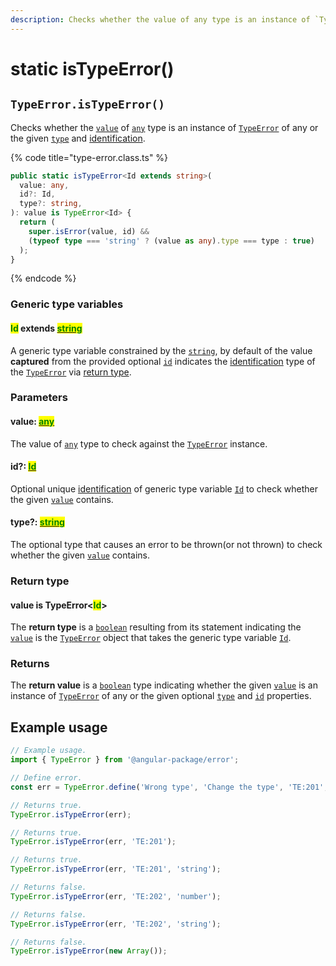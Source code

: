 ```yaml
---
description: Checks whether the value of any type is an instance of `TypeError`
---
```


# static isTypeError()

## `TypeError.isTypeError()`

Checks whether the [`value`](static-istypeerror.md#value-any) of [`any`](https://www.typescriptlang.org/docs/handbook/basic-types.html#any) type is an instance of [`TypeError`](broken-reference) of any or the given [`type`](static-istypeerror.md#type-string) and [identification](static-istypeerror.md#id-id).

{% code title="type-error.class.ts" %}
```typescript
public static isTypeError<Id extends string>(
  value: any,
  id?: Id,
  type?: string,
): value is TypeError<Id> {
  return (
    super.isError(value, id) &&
    (typeof type === 'string' ? (value as any).type === type : true)
  );
}
```
{% endcode %}

### Generic type variables

#### <mark style="color:green;">Id</mark> extends [<mark style="color:green;">string</mark>](https://www.typescriptlang.org/docs/handbook/basic-types.html#string)

A generic type variable constrained by the [`string`](https://developer.mozilla.org/en-US/docs/Web/JavaScript/Reference/Global\_Objects/String), by default of the value **captured** from the provided optional [`id`](static-istypeerror.md#id-id) indicates the [identification](../../getting-started/basic-concepts.md#identification) type of the [`TypeError`](broken-reference) via [return type](static-istypeerror.md#return-type).

### Parameters

#### value: [<mark style="color:green;">any</mark>](https://www.typescriptlang.org/docs/handbook/basic-types.html#any)<mark style="color:green;"></mark>

The value of [`any`](https://www.typescriptlang.org/docs/handbook/basic-types.html#any) type to check against the [`TypeError`](broken-reference) instance.

#### id?: [<mark style="color:green;">Id</mark>](../../error/generic-type-variables.md#wrap-opening)<mark style="color:green;"></mark>

Optional unique [identification](../../getting-started/basic-concepts.md#identification) of generic type variable [`Id`](static-istypeerror.md#id-extends-string) to check whether the given [`value`](static-istypeerror.md#value-any) contains.

#### type?: [<mark style="color:green;">string</mark>](https://developer.mozilla.org/en-US/docs/Web/JavaScript/Reference/Global\_Objects/String)<mark style="color:green;"></mark>

The optional type that causes an error to be thrown(or not thrown) to check whether the given [`value`](static-istypeerror.md#value-any) contains.

### Return type

#### value is TypeError<<mark style="color:green;">Id</mark>>

The **return type** is a [`boolean`](https://www.typescriptlang.org/docs/handbook/basic-types.html#boolean) resulting from its statement indicating the [`value`](static-istypeerror.md#value-any) is the [`TypeError`](broken-reference) object that takes the generic type variable [`Id`](static-istypeerror.md#id-extends-string).

### Returns

The **return value** is a [`boolean`](https://developer.mozilla.org/en-US/docs/Web/JavaScript/Reference/Global\_Objects/Boolean) type indicating whether the given [`value`](static-istypeerror.md#value-any) is an instance of [`TypeError`](broken-reference) of any or the given optional [`type`](static-istypeerror.md#type-string) and [`id`](static-istypeerror.md#id-id) properties.

## Example usage

```typescript
// Example usage.
import { TypeError } from '@angular-package/error';

// Define error.
const err = TypeError.define('Wrong type', 'Change the type', 'TE:201', 'string');

// Returns true.
TypeError.isTypeError(err);

// Returns true.
TypeError.isTypeError(err, 'TE:201');

// Returns true.
TypeError.isTypeError(err, 'TE:201', 'string');

// Returns false.
TypeError.isTypeError(err, 'TE:202', 'number');

// Returns false.
TypeError.isTypeError(err, 'TE:202', 'string');

// Returns false.
TypeError.isTypeError(new Array());
```
